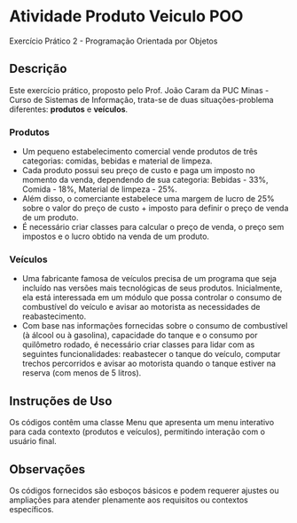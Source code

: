 # Atividade Produto Veiculo POO
Exercício Prático 2 - Programação Orientada por Objetos

## Descrição
Este exercício prático, proposto pelo Prof. João Caram da PUC Minas - Curso de Sistemas de Informação, trata-se de duas situações-problema diferentes: **produtos** e **veículos**.

### Produtos
- Um pequeno estabelecimento comercial vende produtos de três categorias: comidas, bebidas e material de limpeza.
- Cada produto possui seu preço de custo e paga um imposto no momento da venda, dependendo de sua categoria: Bebidas - 33%, Comida - 18%, Material de limpeza - 25%.
- Além disso, o comerciante estabelece uma margem de lucro de 25% sobre o valor do preço de custo + imposto para definir o preço de venda de um produto.
- É necessário criar classes para calcular o preço de venda, o preço sem impostos e o lucro obtido na venda de um produto.

### Veículos
- Uma fabricante famosa de veículos precisa de um programa que seja incluído nas versões mais tecnológicas de seus produtos. Inicialmente, ela está interessada em um módulo que possa controlar o consumo de combustível do veículo e avisar ao motorista as necessidades de reabastecimento.
- Com base nas informações fornecidas sobre o consumo de combustível (à álcool ou à gasolina), capacidade do tanque e o consumo por quilômetro rodado, é necessário criar classes para lidar com as seguintes funcionalidades: reabastecer o tanque do veículo, computar trechos percorridos e avisar ao motorista quando o tanque estiver na reserva (com menos de 5 litros).

## Instruções de Uso
Os códigos contêm uma classe Menu que apresenta um menu interativo para cada contexto (produtos e veículos), permitindo interação com o usuário final.

## Observações
Os códigos fornecidos são esboços básicos e podem requerer ajustes ou ampliações para atender plenamente aos requisitos ou contextos específicos.

